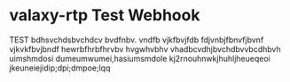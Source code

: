 # valaxy-rtp Test Webhook
TEST
bdhsvchdsbvchdcv
bvdfnbv. vndfb vjkfbvjfdb
fdjvnbjfbnvfjbvnf vjkvkfbvjbndf
hewrbfhrbfhrvbv hvgwhvbhv 
vhadbcvdhjbvchdbvvbcdhbvh
uimshmdosi dumeumwumei,hasiumsmdole
kj2rnouhnwkjhuhljheueqeoi
jkeuneiejidip;dpi;dmpoe;lqq
